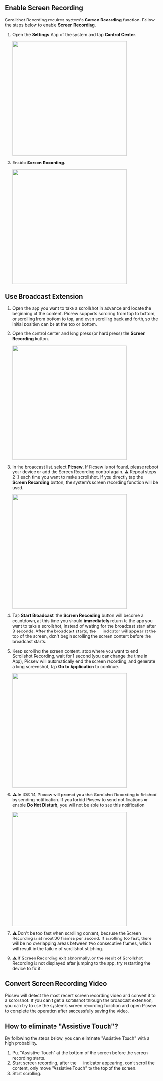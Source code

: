 ## Enable Screen Recording

Scrollshot Recording requires system's **Screen Recording** function. Follow the steps below to enable **Screen Recording**.

1. Open the **Settings** App of the system and tap **Control Center**.

	<img src="/assets/guide-recording-1.jpg" width="375">

2. Enable **Screen Recording**.

	<img src="/assets/guide-recording-3.jpg" width="375">

 ## Use Broadcast Extension

1. Open the app you want to take a scrollshot in advance and locate the beginning of the content. Picsew supports scrolling from top to bottom, or scrolling from bottom to top, and even scrolling back and forth, so the initial position can be at the top or bottom.

2. Open the control center and long press (or hard press) the **Screen Recording** button.

	<img src="/assets/guide-recording-4.jpg" width="375">

3. In the broadcast list, select **Picsew**, If Picsew is not found, please reboot your device or add the Screen Recording control again. ⚠️ Repeat steps 2-3 each time you want to make scrollshot. If you directly tap the **Screen Recording** button, the system’s screen recording function will be used.

	<img src="/assets/guide-recording-5.jpg" width="375">

4. Tap **Start Broadcast**, the **Screen Recording** button will become a countdown, at this time you should **immediately** return to the app you want to take a scrollshot, instead of waiting for the broadcast start after 3 seconds. After the broadcast starts, the <img src="/assets/guide-recording-indicator.png" style="height:1em !important; vertical-align:-10%"> indicator will appear at the top of the screen, don't begin scrolling the screen content before the broadcast starts.

5. Keep scrolling the screen content, stop where you want to end Scrollshot Recording, wait for 1 second (you can change the time in App), Picsew will automatically end the screen recording, and generate a long screenshot, tap **Go to Application** to continue.

	<img src="/assets/guide-recording-6.jpg" width="375">

6. ⚠️ In iOS 14, Picsew will prompt you that Scrolshot Recording is finished by sending notification. If you forbid Picsew to send notifications or enable **Do Not Disturb**, you will not be able to see this notification.

	<img src="/assets/guide-recording-7.jpg" width="375" >

7. ⚠️ Don't be too fast when scrolling content, because the Screen Recording is at most 30 frames per second. If scrolling too fast, there will be no overlapping areas between two consecutive frames, which will result in the failure of scrollshot stitching.

8. ⚠️ If Screen Recording exit abnormally, or the result of Scrollshot Recording is not displayed after jumping to the app, try restarting the device to fix it.

## Convert Screen Recording Video

Picsew will detect the most recent screen recording video and convert it to a scrollshot. If you can’t get a scrollshot through the broadcast extension, you can try to use the system’s screen recording function and open Picsew to complete the operation after successfully saving the video.

## How to eliminate "Assistive Touch"?

By following the steps below, you can eliminate "Assistive Touch" with a high probability.

1. Put "Assistive Touch" at the bottom of the screen before the screen recording starts.
2. Start screen recording, after the <img src="/assets/guide-recording-indicator.png" style="height:1em !important; vertical-align:-10%"> indicator appearing, don’t scroll the content, only move "Assistive Touch" to the top of the screen.
3. Start scrolling.
